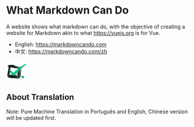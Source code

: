 # What Markdown Can Do

A website shows what markdown can do, with the objective of creating a website for Markdown akin to what https://vuejs.org is for Vue.

- English: https://markdowncando.com
- 中文: https://markdowncando.com/zh

![icon](public/logo-mini.png)

## About Translation

Note: Pure Machine Translation in Português and English, Chinese version will be updated first.
